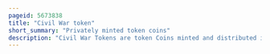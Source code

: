 ```yaml
---
pageid: 5673838
title: "Civil War token"
short_summary: "Privately minted token coins"
description: "Civil War Tokens are token Coins minted and distributed in the united States between 1861 and 1864. They were mainly used in the Northeast and the Midwest. The widespread Use of the Tokens was a Result of the Scarcity of government-issued Cents during the civil War."
---
```


